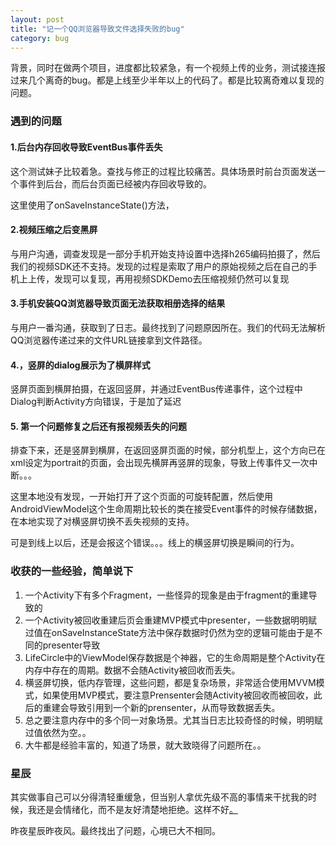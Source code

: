 ```yaml
---
layout: post
title: "记一个QQ浏览器导致文件选择失败的bug"
category: bug
---
```


背景，同时在做两个项目，进度都比较紧急，有一个视频上传的业务，测试接连报过来几个离奇的bug。都是上线至少半年以上的代码了。都是比较离奇难以复现的问题。
### 遇到的问题

#### 1.后台内存回收导致EventBus事件丢失
这个测试妹子比较着急。查找与修正的过程比较痛苦。具体场景时前台页面发送一个事件到后台，而后台页面已经被内存回收导致的。

这里使用了onSaveInstanceState()方法，

#### 2.视频压缩之后变黑屏
与用户沟通，调查发现是一部分手机开始支持设置中选择h265编码拍摄了，然后我们的视频SDK还不支持。发现的过程是索取了用户的原始视频之后在自己的手机上上传，发现可以复现，再用视频SDKDemo去压缩视频仍然可以复现

#### 3.手机安装QQ浏览器导致页面无法获取相册选择的结果
与用户一番沟通，获取到了日志。最终找到了问题原因所在。我们的代码无法解析QQ浏览器传递过来的文件URL链接拿到文件路径。

#### 4.，竖屏的dialog展示为了横屏样式
竖屏页面到横屏拍摄，在返回竖屏，并通过EventBus传递事件，这个过程中Dialog判断Activity方向错误，于是加了延迟

#### 5. 第一个问题修复之后还有报视频丢失的问题
排查下来，还是竖屏到横屏，在返回竖屏页面的时候，部分机型上，这个方向已在xml设定为portrait的页面，会出现先横屏再竖屏的现象，导致上传事件又一次中断。。。

这里本地没有发现，一开始打开了这个页面的可旋转配置，然后使用AndroidViewModel这个生命周期比较长的类在接受Event事件的时候存储数据，在本地实现了对横竖屏切换不丢失视频的支持。

可是到线上以后，还是会报这个错误。。。线上的横竖屏切换是瞬间的行为。



### 收获的一些经验，简单说下

1. 一个Activity下有多个Fragment，一些怪异的现象是由于fragment的重建导致的
2. 一个Activity被回收重建后页会重建MVP模式中presenter，一些数据明明赋过值在onSaveInstanceState方法中保存数据时仍然为空的逻辑可能由于是不同的presenter导致
3. LifeCircle中的ViewModel保存数据是个神器，它的生命周期是整个Activity在内存中存在的周期。数据不会随Activity被回收而丢失。
4. 横竖屏切换，低内存管理，这些问题，都是复杂场景，非常适合使用MVVM模式，如果使用MVP模式，要注意Prensenter会随Activity被回收而被回收，此后的重建会导致引用到一个新的prensenter，从而导致数据丢失。
5. 总之要注意内存中的多个同一对象场景。尤其当日志比较奇怪的时候，明明赋过值依然为空。。
6. 大牛都是经验丰富的，知道了场景，就大致晓得了问题所在。。


### 星辰
其实做事自己可以分得清轻重缓急，但当别人拿优先级不高的事情来干扰我的时候，我还是会情绪化，而不是友好清楚地拒绝。这样不好[。](最后这个问题找到原因以后，用户卸载了QQ浏览器可以正常使用了，打算在下个版本里面修复加上提示的。因为这么多年就这一个用户报过来，有些更重要的项目进度比较迫切。而且测试、用户那边都皆大欢喜了，可是这会儿有人来过问原因了，我于是热情解释一番过程与原因，以及查找之不易。。。可是继续要求我这会儿去穷根究底，为了就一个用户上报的问题，去调查一下所有的业务线是否正常，发版。。。你判断有错，我可以委婉一些拒绝你，但不懂圆滑地反驳也算是人之常情吧)



昨夜星辰昨夜风。最终找出了问题，心境已大不相同。

